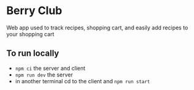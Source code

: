 # Berry Club
Web app used to track recipes, shopping cart, and easily add recipes to your shopping cart

## To run locally
- `npm ci` the server and client
- `npm run dev` the server
- in another terminal cd to the client and `npm run start`